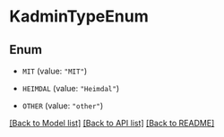 # KadminTypeEnum

## Enum


* `MIT` (value: `"MIT"`)

* `HEIMDAL` (value: `"Heimdal"`)

* `OTHER` (value: `"other"`)


[[Back to Model list]](../README.md#documentation-for-models) [[Back to API list]](../README.md#documentation-for-api-endpoints) [[Back to README]](../README.md)


